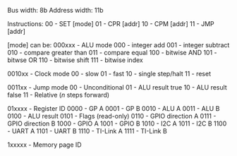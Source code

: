 Bus width: 8b
Address width: 11b

Instructions:
00 - SET [mode]
01 - CPR [addr]
10 - CPM [addr]
11 - JMP [addr]

[mode] can be:
000xxx - ALU mode
   000 - integer add
   001 - integer subtract
   010 - compare greater than
   011 - compare equal
   100 - bitwise AND
   101 - bitwse OR
   110 - bitwise shift
   111 - bitwise index

0010xx - Clock mode
    00 - slow
    01 - fast
    10 - single step/halt
    11 - reset

0011xx - Jump mode
    00 - Unconditional
    01 - ALU result true
    10 - ALU result false
    11 - Relative (*n* steps forward)

01xxxx - Register ID
  0000 - GP A
  0001 - GP B
  0010 - ALU A
  0011 - ALU B
  0100 - ALU result
  0101 - Flags (read-only)
  0110 - GPIO direction A
  0111 - GPIO direction B
  1000 - GPIO A
  1001 - GPIO B
  1010 - I2C A
  1011 - I2C B
  1100 - UART A
  1101 - UART B
  1110 - TI-Link A
  1111 - TI-Link B

1xxxxx - Memory page ID